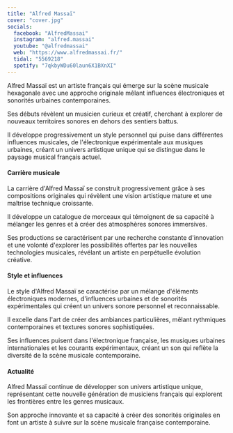 ```yaml
---
title: "Alfred Massaï"
cover: "cover.jpg"
socials:
  facebook: "AlfredMassai"
  instagram: "alfred.massai"
  youtube: "@alfredmassai"
  web: "https://www.alfredmassai.fr/"
  tidal: "5569218"
  spotify: "7qkbyWDu60laun6X1BXnXI"
---
```


Alfred Massaï est un artiste français qui émerge sur la scène musicale hexagonale avec une approche originale mêlant
influences électroniques et sonorités urbaines contemporaines.

Ses débuts révèlent un musicien curieux et créatif, cherchant à explorer de nouveaux territoires sonores en dehors des
sentiers battus.

Il développe progressivement un style personnel qui puise dans différentes influences musicales, de l'électronique
expérimentale aux musiques urbaines, créant un univers artistique unique qui se distingue dans le paysage musical
français actuel.

#### Carrière musicale

La carrière d'Alfred Massaï se construit progressivement grâce à ses compositions originales qui révèlent une vision
artistique mature et une maîtrise technique croissante.

Il développe un catalogue de morceaux qui témoignent de sa capacité à mélanger les genres et à créer des atmosphères
sonores immersives.

Ses productions se caractérisent par une recherche constante d'innovation et une volonté d'explorer les possibilités
offertes par les nouvelles technologies musicales, révélant un artiste en perpétuelle évolution créative.

#### Style et influences

Le style d'Alfred Massaï se caractérise par un mélange d'éléments électroniques modernes, d'influences urbaines et de
sonorités expérimentales qui créent un univers sonore personnel et reconnaissable.

Il excelle dans l'art de créer des ambiances particulières, mêlant rythmiques contemporaines et textures sonores
sophistiquées.

Ses influences puisent dans l'électronique française, les musiques urbaines internationales et les courants
expérimentaux, créant un son qui reflète la diversité de la scène musicale contemporaine.

#### Actualité

Alfred Massaï continue de développer son univers artistique unique, représentant cette nouvelle génération de musiciens
français qui explorent les frontières entre les genres musicaux.

Son approche innovante et sa capacité à créer des sonorités originales en font un artiste à suivre sur la scène musicale
française contemporaine.
